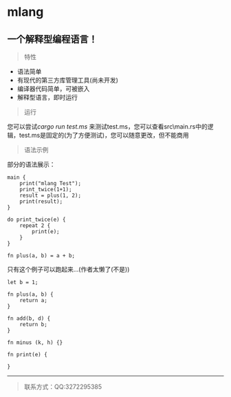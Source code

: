 # mlang
## 一个解释型**编程语言**！

>特性
- 语法简单
- 有现代的第三方库管理工具(尚未开发)
- 编译器代码简单，可被嵌入
- 解释型语言，即时运行

> 运行

您可以尝试*cargo run test.ms*
来测试test.ms，您可以查看src\main.rs中的逻辑，test.ms是固定的(为了方便测试)，您可以随意更改，但不能商用

> 语法示例

部分的语法展示：
```
main {
    print("mlang Test");
    print_twice(1+1);
    result = plus(1, 2);
    print(result);
}

do print_twice(e) {
    repeat 2 {
        print(e);
    }
}

fn plus(a, b) = a + b;
```

只有这个例子可以跑起来...(作者太懒了(不是))
```
let b = 1;

fn plus(a, b) {
    return a;
}

fn add(b, d) {
    return b;
}

fn minus (k, h) {}

fn print(e) {
    
}
```

-----------
> 联系方式：QQ:3272295385
